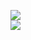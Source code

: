 [![](https://img.shields.io/badge/Made%20With-Github%20Spray-lightgrey.svg?style=for-the-badge&logo=github)](https://github.com/Annihil/github-spray#13195)  
[![](https://i.imgur.com/2DrTn0Z.gif)](https://github.com/Annihil/github-spray)
